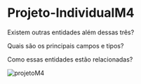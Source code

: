 # Projeto-IndividualM4





Existem outras entidades além dessas três?

Quais são os principais campos e tipos?


Como essas entidades estão relacionadas?




![projetoM4](https://user-images.githubusercontent.com/112992075/222007581-98591fde-085d-4034-acd9-e6dd3a236b52.png)
